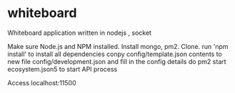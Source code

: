 # whiteboard
Whiteboard application written in nodejs , socket

Make sure Node.js and NPM installed.
Install mongo, pm2.
Clone.
run 'npm install' to install all dependencies
conpy config/template.json contents to new file config/development.json and fill in the config details
do pm2 start ecosystem.json5 to start API process

Access localhost:11500

